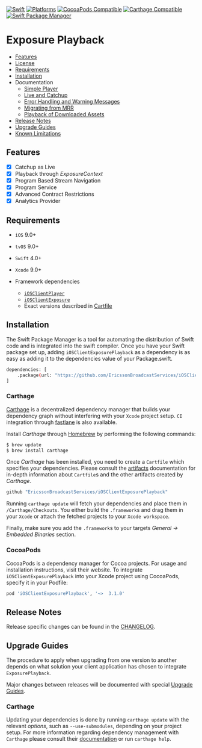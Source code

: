 [![Swift](https://img.shields.io/badge/Swift-5.x-orange?style=flat-square)](https://img.shields.io/badge/Swift-5.3_5.4_5.5-Orange?style=flat-square)
[![Platforms](https://img.shields.io/badge/Platforms-iOS_tvOS-yellowgreen?style=flat-square)](https://img.shields.io/badge/Platforms-macOS_iOS_tvOS_watchOS_Linux_Windows-Green?style=flat-square)
[![CocoaPods Compatible](https://img.shields.io/cocoapods/v/Alamofire.svg?style=flat-square)](https://img.shields.io/cocoapods/v/Alamofire.svg)
[![Carthage Compatible](https://img.shields.io/badge/Carthage-compatible-4BC51D.svg?style=flat-square)](https://github.com/Carthage/Carthage)
[![Swift Package Manager](https://img.shields.io/badge/Swift_Package_Manager-compatible-orange?style=flat-square)](https://img.shields.io/badge/Swift_Package_Manager-compatible-orange?style=flat-square)

# Exposure Playback

* [Features](#features)
* [License](https://github.com/EricssonBroadcastServices/iOSClientExposurePlayback/blob/master/LICENSE)
* [Requirements](#requirements)
* [Installation](#installation)
* Documentation
    - [Simple Player](https://github.com/EricssonBroadcastServices/iOSClientExposurePlayback/blob/master/Documentation/simple-player.md)
    - [Live and Catchup](https://github.com/EricssonBroadcastServices/iOSClientExposurePlayback/blob/master/Documentation/live-and-catchup-playback.md)
    - [Error Handling and Warning Messages](https://github.com/EricssonBroadcastServices/iOSClientExposurePlayback/blob/master/Documentation/error-handling-and-warning-messages.md)
    - [Migrating from MRR](https://github.com/EricssonBroadcastServices/iOSClientExposurePlayback/blob/master/Documentation/migrating-from-mrr.md)
    - [Playback of Downloaded Assets](https://github.com/EricssonBroadcastServices/iOSClientExposurePlayback/blob/master/Documentation/download.md)
* [Release Notes](#release-notes)
* [Upgrade Guides](#upgrade-guides)
* [Known Limitations](https://github.com/EricssonBroadcastServices/iOSClientExposurePlayback/blob/master/KNOWN_LIMITATIONS.md)

## Features

- [x] Catchup as Live
- [x] Playback through *ExposureContext*
- [x] Program Based Stream Navigation
- [x] Program Service
- [x] Advanced Contract Restrictions
- [x] Analytics Provider

## Requirements

* `iOS` 9.0+
* `tvOS` 9.0+
* `Swift` 4.0+
* `Xcode` 9.0+

* Framework dependencies
    - [`iOSClientPlayer`](https://github.com/EricssonBroadcastServices/iOSClientPlayer)
    - [`iOSClientExposure`](https://github.com/EricssonBroadcastServices/iOSClientExposure)
    - Exact versions described in [Cartfile](https://github.com/EricssonBroadcastServices/iOSClientExposurePlayback/blob/master/Cartfile)

## Installation

The Swift Package Manager is a tool for automating the distribution of Swift code and is integrated into the swift compiler.
Once you have your Swift package set up, adding `iOSClientExposurePlayback` as a dependency is as easy as adding it to the dependencies value of your Package.swift.

```sh
dependencies: [
    .package(url: "https://github.com/EricssonBroadcastServices/iOSClientExposurePlayback", from: "3.1.0")
]
```

### Carthage
[Carthage](https://github.com/Carthage/Carthage) is a decentralized dependency manager that builds your dependency graph without interfering with your `Xcode` project setup. `CI` integration through [fastlane](https://github.com/fastlane/fastlane) is also available.

Install *Carthage* through [Homebrew](https://brew.sh) by performing the following commands:

```sh
$ brew update
$ brew install carthage
```

Once *Carthage* has been installed, you need to create a `Cartfile` which specifies your dependencies. Please consult the [artifacts](https://github.com/Carthage/Carthage/blob/master/Documentation/Artifacts.md) documentation for in-depth information about `Cartfile`s and the other artifacts created by *Carthage*.

```sh
github "EricssonBroadcastServices/iOSClientExposurePlayback"
```

Running `carthage update` will fetch your dependencies and place them in `/Carthage/Checkouts`. You either build the `.framework`s and drag them in your `Xcode` or attach the fetched projects to your `Xcode workspace`.

Finally, make sure you add the `.framework`s to your targets *General -> Embedded Binaries* section.

### CocoaPods
CocoaPods is a dependency manager for Cocoa projects. For usage and installation instructions, visit their website. To integrate `iOSClientExposurePlayback` into your Xcode project using CocoaPods, specify it in your Podfile:

```sh
pod 'iOSClientExposurePlayback', '~>  3.1.0'
```

## Release Notes
Release specific changes can be found in the [CHANGELOG](https://github.com/EricssonBroadcastServices/iOSClientExposurePlayback/blob/master/CHANGELOG.md).

## Upgrade Guides
The procedure to apply when upgrading from one version to another depends on what solution your client application has chosen to integrate `ExposurePlayback`.

Major changes between releases will be documented with special [Upgrade Guides](https://github.com/EricssonBroadcastServices/iOSClientExposurePlayback/blob/master/UPGRADE_GUIDE.md).

### Carthage
Updating your dependencies is done by running  `carthage update` with the relevant *options*, such as `--use-submodules`, depending on your project setup. For more information regarding dependency management with `Carthage` please consult their [documentation](https://github.com/Carthage/Carthage/blob/master/README.md) or run `carthage help`.

